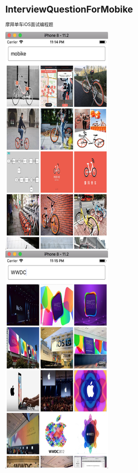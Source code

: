 # InterviewQuestionForMobike
摩拜单车iOS面试编程题

<img src="https://github.com/VictorZhang2014/InterviewQuestionForMobike/blob/master/Images/mobike_flow.png" alt="" width="320" height="680" />
<img src="https://github.com/VictorZhang2014/InterviewQuestionForMobike/blob/master/Images/wwdc_flow.png" alt="" width="320" height="680" />

